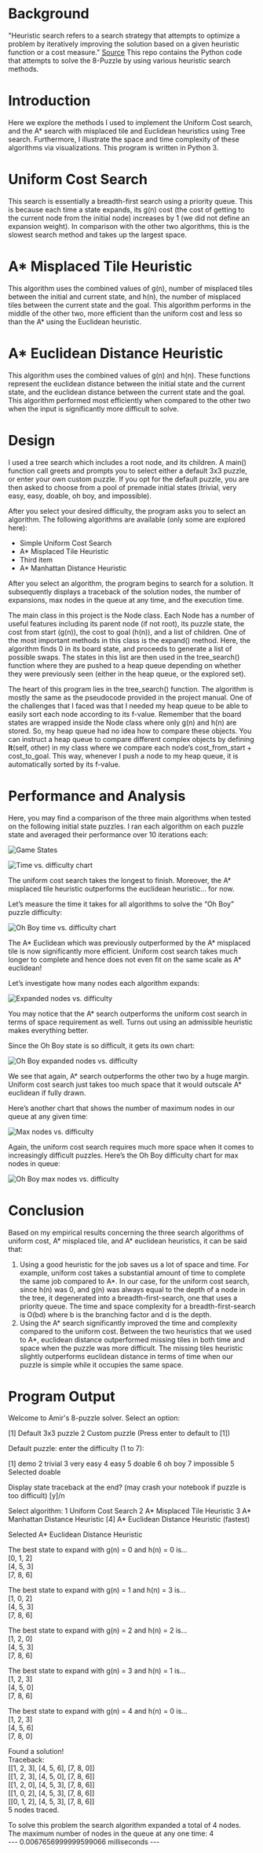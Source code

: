 # Background
"Heuristic search refers to a search strategy that attempts to optimize a problem by iteratively improving the solution based on a given heuristic function or a cost measure." [Source](https://link.springer.com/referenceworkentry/10.1007%2F978-1-4419-9863-7_875) This repo contains the Python code that attempts to solve the 8-Puzzle by using various heuristic search methods.

# Introduction
Here we explore the methods I used to implement the Uniform Cost search, and the A* search with misplaced tile and Euclidean heuristics using Tree search. Furthermore, I
illustrate the space and time complexity of these algorithms via visualizations. This program is written in Python 3.

# Uniform Cost Search
This search is essentially a breadth-first search using a priority queue. This is because each time a state expands, its g(n) cost (the cost of getting to the current node from the initial node) increases by 1 (we did not define an expansion weight). In comparison with the other two algorithms, this is the slowest search method and takes up the largest space.

# A* Misplaced Tile Heuristic
This algorithm uses the combined values of g(n), number of misplaced tiles between the initial and current state, and h(n), the number of misplaced tiles between the current state and the goal. This algorithm performs in the middle of the other two, more efficient than the uniform cost and less so than the A* using the Euclidean heuristic. 

# A* Euclidean Distance Heuristic
This algorithm uses the combined values of g(n) and h(n). These functions represent the euclidean distance between the initial state and the current state, and the euclidean distance between the current state and the goal. This algorithm performed most efficiently when compared to the other two when the input is significantly more difficult to solve.

# Design
I used a tree search which includes a root node, and its children. A main() function call greets and prompts you to select either a default 3x3 puzzle, or enter your own custom puzzle. If you opt for the default puzzle, you are then asked to choose from a pool of premade initial states (trivial, very easy, easy, doable, oh boy, and impossible).

After you select your desired difficulty, the program asks you to select an algorithm. The following algorithms are available (only some are explored here):
<ul>
<li>Simple Uniform Cost Search</li>
<li>A* Misplaced Tile Heuristic</li>
<li>Third item</li>
<li>A* Manhattan Distance Heuristic</li>
</ul>

After you select an algorithm, the program begins to search for a solution. It subsequently displays a traceback of the solution nodes, the number of expansions, max nodes in the queue at any time, and the execution time.

The main class in this project is the Node class. Each Node has a number of useful features including its parent node (if not root), its puzzle state, the cost from start (g(n)), the cost to goal (h(n)), and a list of children. One of the most important methods in this class is the expand() method. Here, the algorithm finds 0 in its board state, and proceeds to generate a list of possible swaps. The states in this list are then used in the tree_search() function where they are pushed to a heap queue depending on whether they were previously seen (either in the heap queue, or the explored set).

The heart of this program lies in the tree_search() function. The algorithm is mostly the same as the pseudocode provided in the project manual. One of the challenges that I faced was that I needed my heap queue to be able to easily sort each node according to its f-value. Remember that the board states are wrapped inside the Node class where only g(n) and h(n) are stored. So, my heap queue had no idea how to compare these objects. You can instruct a heap queue to compare different complex objects by defining __lt__(self, other) in my class where we compare each node’s cost_from_start + cost_to_goal. This way, whenever I push a node to my heap queue, it is automatically sorted by its f-value.

# Performance and Analysis
Here, you may find a comparison of the three main algorithms when tested on the following initial state puzzles. I ran each algorithm on each puzzle state and averaged their performance over 10 iterations each:

![Game States](/images/states.png "Game States")

![Time vs. difficulty chart](/images/time_over_difficulty.png "Time vs. difficulty chart")

The uniform cost search takes the longest to finish. Moreover, the A* misplaced tile heuristic outperforms the euclidean heuristic… for now.

Let’s measure the time it takes for all algorithms to solve the “Oh Boy” puzzle difficulty:

![Oh Boy time vs. difficulty chart](/images/oh_boy_time_vs_diff.png "Oh Boy time vs. difficulty chart")

The A* Euclidean which was previously outperformed by the A* misplaced tile is now significantly more efficient. Uniform cost search takes much longer to complete and hence does not even fit on the same scale as A* euclidean!

Let’s investigate how many nodes each algorithm expands:

![Expanded nodes vs. difficulty](/images/expanded_diff.png "Expanded nodes vs. difficulty")

You may notice that the A* search outperforms the uniform cost search in terms of space requirement as well. Turns out using an admissible heuristic makes everything better.

Since the Oh Boy state is so difficult, it gets its own chart:

![Oh Boy expanded nodes vs. difficulty](/images/oh_boy_exp_vs_diff.png "Oh Boy expanded nodes vs. difficulty")

We see that again, A* search outperforms the other two by a huge margin. Uniform cost search just takes too much space that it would outscale A* euclidean if fully drawn.

Here’s another chart that shows the number of maximum nodes in our queue at any given time:


![Max nodes vs. difficulty](/images/max_nodes_vs_diff.png "Max nodes vs. difficulty")

Again, the uniform cost search requires much more space when it comes to increasingly difficult puzzles. Here’s the Oh Boy difficulty chart for max nodes in queue:


![Oh Boy max nodes vs. difficulty](/images/oh_boy_max_nodes_vs_diff.png "Oh Boy max nodes vs. difficulty")

# Conclusion
Based on my empirical results concerning the three search algorithms of uniform cost, A* misplaced tile, and A* euclidean heuristics, it can be said that:

<ol>
<li>Using a good heuristic for the job saves us a lot of space and time. For example, uniform cost takes a substantial amount of time to complete the same job compared to A*. In our case, for the uniform cost search, since h(n) was 0, and g(n) was always equal to the depth of a node in the tree, it degenerated into a breadth-first-search, one that uses a priority queue. The time and space complexity for a breadth-first-search is O(bd) where b is the branching factor and d is the depth.
</li>
<li>Using the A* search significantly improved the time and complexity compared to the uniform cost. Between the two heuristics that we used to A*, euclidean distance outperformed missing tiles in both time and space when the puzzle was more difficult. The missing tiles heuristic slightly outperforms euclidean distance in terms of time when our puzzle is simple while it occupies the same space.
</li>
</ol>

# Program Output
Welcome to Amir's 8-puzzle solver.
Select an option:

[1] Default 3x3 puzzle
 2  Custom puzzle
(Press enter to default to [1])
 
Default puzzle: enter the difficulty (1 to 7):

[1] demo
 2  trivial
 3  very easy
 4  easy
 5  doable
 6  oh boy
 7  impossible
 5
Selected doable

Display state traceback at the end? (may crash your notebook if puzzle is too difficult) [y]/n
 
Select algorithm:
 1  Uniform Cost Search
 2  A* Misplaced Tile Heuristic
 3  A* Manhattan Distance Heuristic
[4] A* Euclidean Distance Heuristic (fastest)

 
Selected A* Euclidean Distance Heuristic

The best state to expand with g(n) = 0 and h(n) = 0 is...<br />
[0, 1, 2]<br />
[4, 5, 3]<br />
[7, 8, 6]<br />

The best state to expand with g(n) = 1 and h(n) = 3 is...<br />
[1, 0, 2]<br />
[4, 5, 3]<br />
[7, 8, 6]<br />

The best state to expand with g(n) = 2 and h(n) = 2 is...<br />
[1, 2, 0]<br />
[4, 5, 3]<br />
[7, 8, 6]<br />

The best state to expand with g(n) = 3 and h(n) = 1 is...<br />
[1, 2, 3]<br />
[4, 5, 0]<br />
[7, 8, 6]<br />

The best state to expand with g(n) = 4 and h(n) = 0 is...<br />
[1, 2, 3]<br />
[4, 5, 6]<br />
[7, 8, 0]<br />

Found a solution!<br />
Traceback:<br />
[[1, 2, 3], [4, 5, 6], [7, 8, 0]]<br />
[[1, 2, 3], [4, 5, 0], [7, 8, 6]]<br />
[[1, 2, 0], [4, 5, 3], [7, 8, 6]]<br />
[[1, 0, 2], [4, 5, 3], [7, 8, 6]]<br />
[[0, 1, 2], [4, 5, 3], [7, 8, 6]]<br />
5 nodes traced.

To solve this problem the search algorithm expanded a total of 4 nodes.<br />
The maximum number of nodes in the queue at any one time: 4<br />
--- 0.0067656999999599066 milliseconds ---
